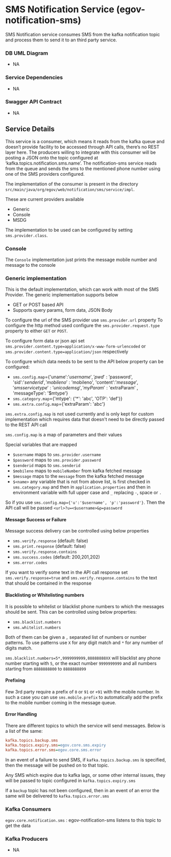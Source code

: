 # SMS Notification Service (egov-notification-sms)

SMS Notification service consumes SMS from the kafka notification topic and process them to send it to an third party service.

### DB UML Diagram

- NA

### Service Dependencies
- NA

### Swagger API Contract

- NA

## Service Details

This service is a consumer, which means it reads from the kafka queue and doesn’t provide facility to be accessed through API calls, there’s no REST layer here. The producers willing to integrate with this consumer will be posting a JSON  onto the topic configured at ‘kafka.topics.notification.sms.name’.
The notification-sms service reads from the queue and sends the sms to the mentioned phone number using one of the SMS providers configured. 

The implementation of the consumer is present in the directory `src/main/java/org/egov/web/notification/sms/service/impl`.

These are current providers available
- Generic
- Console
- MSDG

The implementation to be used can be configured by setting `sms.provider.class`. 

### Console

The `Console` implementation just prints the message mobile number and message to the console

### Generic implementation

This is the default implementation, which can work with most of the SMS Provider. The generic implementation supports below
- GET or POST based API
- Supports query params, form data, JSON Body

To configure the url of the SMS provider use `sms.provider.url` property
To configure the http method used configure the `sms.provider.request.type` property to either `GET` or `POST`.

To configure form data or json api set `sms.provider.content.type=application/x-www-form-urlencoded` or `sms.provider.content.type=application/json` respectively

To configure which data needs to be sent to the API below property can be configured:

- `sms.config.map`={'uname':'$username', 'pwd': '$password', 'sid':'$senderid', 'mobileno':'$mobileno', 'content':'$message', 'smsservicetype':'unicodemsg', 'myParam': '$extraParam' , 'messageType': '$mtype'}
- `sms.category.map`={'mtype': {'*': 'abc', 'OTP': 'def'}}
- `sms.extra.config.map`={'extraParam': 'abc'}

`sms.extra.config.map` is not used currently and is only kept for custom implementation which requires data that doesn't need to be directly passed to the REST API call

`sms.config.map` is a map of parameters and their values

Special variables that are mapped

- `$username` maps to `sms.provider.username`
- `$password` maps to `sms.provider.password`
- `$senderid` maps to `sms.senderid`
- `$mobileno` maps to `mobileNumber` from kafka fetched message
- `$message` maps to the `message` from the kafka fetched message
- `$<name>` any variable that is not from above list, is first checked in `sms.category.map` and then in `application.properties` and then in environment variable with full upper case and `_` replacing `-`, space or `.`

So if you use `sms.config.map={'u':'$username', 'p':'password'}`. Then the API call will be passed `<url>?u=<$username>&p=password`


#### Message Success or Failure

Message success delivery can be controlled using below properties
- `sms.verify.response` (default: false)
- `sms.print.response` (default: false)
- `sms.verify.response.contains`
- `sms.success.codes` (default: 200,201,202)
- `sms.error.codes`

If you want to verify some text in the API call response set `sms.verify.response=true` and `sms.verify.response.contains` to the text that should be contained in the response


#### Blacklisting or Whitelisting numbers

It is possible to whitelist or blacklist phone numbers to which the messages should be sent. This can be controlled using below properties:

- `sms.blacklist.numbers`
- `sms.whitelist.numbers`

Both of them can be given a `,` separated list of numbers or number patterns. To use patterns use `X` for any digit match and `*` for any number of digits match.

`sms.blacklist.numbers=5*,9999999999,88888888XX` will blacklist any phone number starting with `5`, or the exact number `9999999999` and all numbers starting from `8888888800` to `8888888899`

#### Prefixing

Few 3rd party require a prefix of `0` or `91` or `+91` with the mobile number. In such a case you can use `sms.mobile.prefix` to automatically add the prefix to the mobile number coming in the message queue.

#### Error Handling

There are different topics to which the service will send messages. Below is a list of the same:

```ini
kafka.topics.backup.sms
kafka.topics.expiry.sms=egov.core.sms.expiry
kafka.topics.error.sms=egov.core.sms.error
```

In an event of a failure to send SMS, if `kafka.topics.backup.sms` is specified, then the message will be pushed on to that topic.

Any SMS which expire due to kafka lags, or some other internal issues, they will be passed to topic configured in `kafka.topics.expiry.sms`

If a `backup` topic has not been configured, then in an event of an error the same will be delivered to `kafka.topics.error.sms`

### Kafka Consumers
`egov.core.notification.sms` : egov-notification-sms listens to this topic to get the data


### Kafka Producers

- NA
